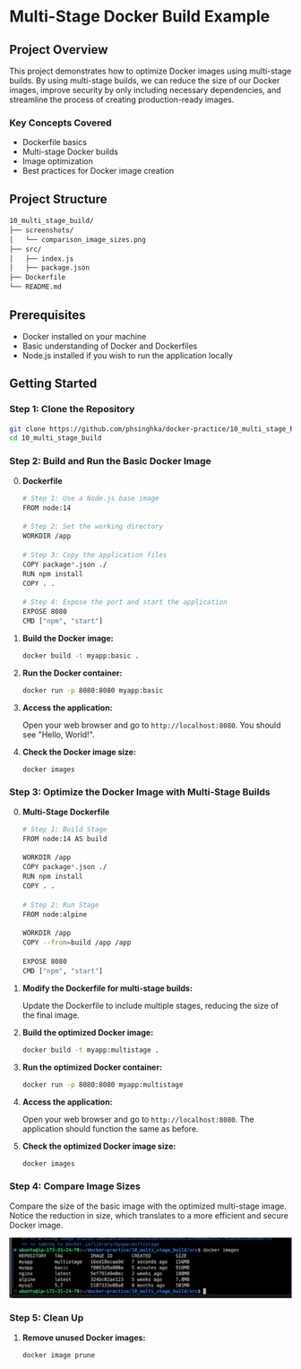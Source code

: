 # Multi-Stage Docker Build Example

## Project Overview

This project demonstrates how to optimize Docker images using multi-stage builds. By using multi-stage builds, we can reduce the size of our Docker images, improve security by only including necessary dependencies, and streamline the process of creating production-ready images.

### Key Concepts Covered
- Dockerfile basics
- Multi-stage Docker builds
- Image optimization
- Best practices for Docker image creation

## Project Structure

```bash
10_multi_stage_build/
├── screenshots/
│   └── comparison_image_sizes.png
├── src/
│   ├── index.js
│   ├── package.json
├── Dockerfile
└── README.md
```

## Prerequisites

- Docker installed on your machine
- Basic understanding of Docker and Dockerfiles
- Node.js installed if you wish to run the application locally

## Getting Started

### Step 1: Clone the Repository

```bash
git clone https://github.com/phsinghka/docker-practice/10_multi_stage_build.git
cd 10_multi_stage_build
```

### Step 2: Build and Run the Basic Docker Image

0. **Dockerfile**
   ```bash
   # Step 1: Use a Node.js base image
   FROM node:14

   # Step 2: Set the working directory
   WORKDIR /app

   # Step 3: Copy the application files
   COPY package*.json ./
   RUN npm install
   COPY . .

   # Step 4: Expose the port and start the application
   EXPOSE 8080
   CMD ["npm", "start"]

   ```

1. **Build the Docker image:**

   ```bash
   docker build -t myapp:basic .
   ```

2. **Run the Docker container:**

   ```bash
   docker run -p 8080:8080 myapp:basic
   ```

3. **Access the application:**

   Open your web browser and go to `http://localhost:8080`. You should see "Hello, World!".

4. **Check the Docker image size:**

   ```bash
   docker images
   ```


### Step 3: Optimize the Docker Image with Multi-Stage Builds

0. **Multi-Stage Dockerfile**
    ```bash
    # Step 1: Build Stage
    FROM node:14 AS build

    WORKDIR /app
    COPY package*.json ./
    RUN npm install
    COPY . .

    # Step 2: Run Stage
    FROM node:alpine

    WORKDIR /app
    COPY --from=build /app /app

    EXPOSE 8080
    CMD ["npm", "start"]

    ```

1. **Modify the Dockerfile for multi-stage builds:**

   Update the Dockerfile to include multiple stages, reducing the size of the final image.

2. **Build the optimized Docker image:**

   ```bash
   docker build -t myapp:multistage .
   ```

3. **Run the optimized Docker container:**

   ```bash
   docker run -p 8080:8080 myapp:multistage
   ```

4. **Access the application:**

   Open your web browser and go to `http://localhost:8080`. The application should function the same as before.

5. **Check the optimized Docker image size:**

   ```bash
   docker images
   ```


### Step 4: Compare Image Sizes

Compare the size of the basic image with the optimized multi-stage image. Notice the reduction in size, which translates to a more efficient and secure Docker image.

![Comparison of Image Sizes](screenshots/comparison_image_sizes.png)

### Step 5: Clean Up

1. **Remove unused Docker images:**

   ```bash
   docker image prune
   ```
